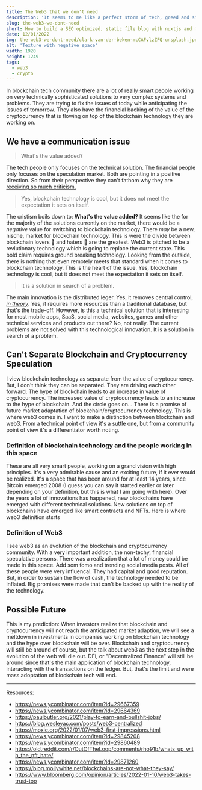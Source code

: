 ```yaml
---
title: The Web3 that we don't need
description: 'It seems to me like a perfect storm of tech, greed and smart people.'
slug: the-web3-we-dont-need
short: How to build a SEO optimized, static file blog with nuxtjs and markdown files. Including a sitemap.xml and catagory or tag pages.
date: 12/01/2022
img: the-web3-we-dont-need/clark-van-der-beken-mcCAFvlzZFQ-unsplash.jpeg
alt: 'Texture with negative space'
width: 1920
height: 1249
tags:
  - web3
  - crypto
---
```


In blockchain tech community there are a lot of
<a href="https://mirror.xyz/suzuha.eth/vb5E5lhzmPTcpxOJcz6Q211TDgSvoFwDLA6JSM1V37Q">really
smart people</a> working on very technically sophisticated solutions to very
complex systems and problems. They are trying to fix the issues of today while
anticipating the issues of tomorrow. They also have the financial backing of the
value of the cryptocurrency that is flowing on top of the blockchain technology
they are working on.

## We have a communication issue

> What's the value added?

The tech people only focuses on the technical solution. The financial people
only focuses on the speculation market. Both are pointing in a positive
direction. So from their perspective they can't fathom why they are
<a href="https://blog.mollywhite.net/blockchains-are-not-what-they-say/">receiving
so much criticism.</a>

> Yes, blockchain technology is cool, but it does not meet the expectation it
> sets on itself.

The cristism boils down to: **What's the value added?** It seems like the for
the majority of the solutions currently on the market, there would be a
_negative_ value for switching to blockchain technology. There _may_ be a new,
nische, market for blockchain technology. This is were the divide between
blockchain lovers 🥰 and haters 😤 are the greatest. Web3 is pitched to be a
revlutionary technology which is going to replace the current state. This bold
claim requires ground breaking technology. Looking from the outside, there is
nothing that even remotely meets that standard when it comes to blockchain
technology. This is the heart of the issue. Yes, blockchain technology is cool,
but it does not meet the expectation it sets on itself.

> It is a solution in search of a problem.

The main innovation is the distributed leger. Yes, it removes central control,
<a href="https://moxie.org/2022/01/07/web3-first-impressions.html"> _in
theory_</a>. Yes, it requires more resources than a traditional database, but
that's the trade-off. However, is this a technical solution that is interesting
for most mobile apps, SaaS, social media, websites, games and other technical
services and products out there? No, not really. The current problems are not
solved with this technological innovation. It is a solution in search of a
problem.

## Can't Separate Blockchain and Cryptocurrency Speculation

I view blockchain technology as separate from the value of cryptocurrency. But,
I don't think they can be separated. They are driving each other forward. The
hype of blockchain leads to an increase in value of cryptocurrency. The
increased value of cryptocurrency leads to an increase to the hype of
blockchain. And the circle goes on... There is a promise of future market
adaptation of blockchain/cryptocurrency technology. This is where web3 comes in.
I want to make a distinction between blockchain and web3. From a technical point
of view it's a suttle one, but from a community point of view it's a
differentiator worth noting.

### Definition of blockchain technology and the people working in this space

These are all very smart people, working on a grand vision with high principles.
It's a very admirable cause and an exciting future, if it ever would be
realized. It's a space that has been around for at least 14 years, since Bitcoin
emerged 2008 (I guess you can say it started earlier or later depending on your
definition, but this is what I am going with here). Over the years a lot of
innovations has happened, new blockchains have emerged with different technical
solutions. New solutions on top of blockchains have emerged like smart contracts
and NFTs. Here is where web3 definition stsrts

### Definition of Web3

I see web3 as an evolution of the blockchain and cryptocurrency community. With
a very important addition, the non-techy, financial speculative persons. There
was a realization that a lot of money could be made in this space. Add som fomo
and trending social media posts. All of these people were very influencal. They
had capital and good reputation. But, in order to sustain the flow of cash, the
technology needed to be inflated. Big promises were made that can't be backed up
with the reality of the technology.

## Possible Future

This is my prediction: When investors realize that blockchain and cryptocurrency
will not reach the anticipated market adaption, we will see a meltdown in
investments in companies working on blockchain technology and the hype over
blockchain will be over. Blockchain and cryptocurrency will still be around of
course, but the talk about web3 as the next step in the evolution of the web
will die out. DFi, or "Decentralized Finance" will still be around since that's
the main application of blockchain technology, interacting with the transactions
on the ledger. But, that's the limit and were mass adoptation of blockchain tech
will end.

---

Resources:

- https://news.ycombinator.com/item?id=29667359
- https://news.ycombinator.com/item?id=29664369
- https://paulbutler.org/2021/play-to-earn-and-bullshit-jobs/
- https://blog.wesleyac.com/posts/web3-centralized
- https://moxie.org/2022/01/07/web3-first-impressions.html
- https://news.ycombinator.com/item?id=29845208
- https://news.ycombinator.com/item?id=29860489
- https://old.reddit.com/r/OutOfTheLoop/comments/rho91b/whats_up_with_the_nft_hate/
- https://news.ycombinator.com/item?id=29871260
- https://blog.mollywhite.net/blockchains-are-not-what-they-say/
- https://www.bloomberg.com/opinion/articles/2022-01-10/web3-takes-trust-too

<!-- ### Small Notes on Decentralization
* The fork of Etherium was a choice between money and principle
* Why using Discord and Twitter instead of Mastodon? -->
